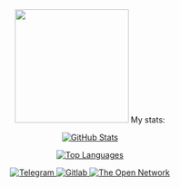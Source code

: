 <div id="header" align="center">
  <img src='https://i.giphy.com/media/v1.Y2lkPTc5MGI3NjExaXk3MnlqYTMwd3pzbzQ3c2Fkd2F1aWQxa3Rkbmt5dXh3dXUyaTRidCZlcD12MV9pbnRlcm5hbF9naWZfYnlfaWQmY3Q9Zw/VTtANKl0beDFQRLDTh/giphy.gif' width='200'/>
My stats:  
<p align="center"> 
  <a href="https://github.com/anuraghazra/github-readme-stats">
    <img src="https://github-readme-stats.vercel.app/api?username=X1ag&show=reviews,discussions_started,discussions_answered,prs_merged,prs_merged_percentage&theme=dark&show_icons=true&cache_seconds=21600" alt="GitHub Stats">
  </a>
</p>

<p align="center">
  <a href="https://github.com/anuraghazra/github-readme-stats">
    <img src="https://github-readme-stats.vercel.app/api/top-langs/?username=X1ag&layout=compact&theme=vision-friendly-dark" alt="Top Languages">
  </a>
</p>
  <div id='badges'>
    <a href='t.me/imx1ag'>
    <img src='https://img.shields.io/badge/telegram-blue?logo=telegram&logoColor=white&style=for-the-badge' alt='Telegram'/>
    </a>
    <a href= 'https://gitlab.com/X1ag'>
    <img src='https://img.shields.io/badge/gitlab-lightyellow?logo=gitlab&logoColor=orange&style=for-the-badge', alt='Gitlab'/>
    </a>
    <a href='https://tonviewer.com/UQCCUre08Opa3u2OkALTHcb0dboE-FUnkyoOqJVTO1h5HCKF'>
      <img src='https://img.shields.io/badge/ton-white?logo=ton&logoColor=blue&style=for-the-badge' alt='The Open Network'/>
    </a>
  </div>
  <img src="https://komarev.com/ghpvc/?username=x1ag&style=flat-square&color=blue" alt=""/>
  <div>
  </div>
</div>
